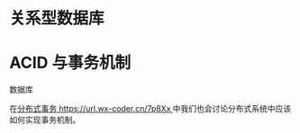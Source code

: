 # 关系型数据库

# ACID 与事务机制

数据库

在[分布式事务 https://url.wx-coder.cn/7p8Xx ](https://url.wx-coder.cn/7p8Xx)中我们也会讨论分布式系统中应该如何实现事务机制。
